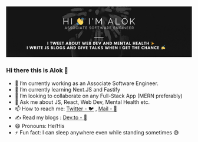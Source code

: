 ![image](https://github.com/alok182011/alok182011/blob/main/githubreadme.png?raw=true)

### Hi there this is Alok 👋

- 🔭 I’m currently working as an Associate Software Engineer.
- 🌱 I’m currently learning Next.JS and Fastify 
- 👯 I’m looking to collaborate on any Full-Stack App (MERN preferably)
- 💬 Ask me about JS, React, Web Dev, Mental Health etc.
- 📫 How to reach me:  [Twitter - 🐦](https://twitter.com/thecoollearner) , [Mail - 📧](alokkola21@gmail.com) 
- ✍ Read my blogs : [Dev.to - 📝](https://dev.to/thecoollearner)
- 😄 Pronouns: He/His
- ⚡ Fun fact: I can sleep anywhere even while standing sometimes 😅


